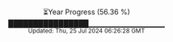 <p align="center">
⏳Year Progress (56.36 %) <br>
████████████████▁▁▁▁▁▁▁▁▁▁▁▁▁▁ <br>
<sub>Updated: Thu, 25 Jul 2024 06:26:28 GMT</sub>
</p>

